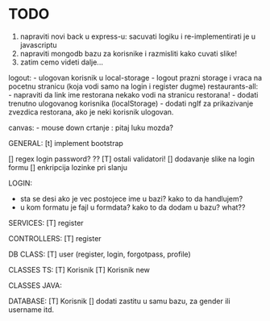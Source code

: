 # TODO

1. napraviti novi back u express-u: sacuvati logiku i re-implementirati je u javascriptu
2. napraviti mongodb bazu za korisnike i razmisliti kako cuvati slike!
3. zatim cemo videti dalje...


logout:
	- ulogovan korisnik u local-storage
	- logout prazni storage i vraca na pocetnu stranicu (koja vodi samo na login i register dugme)
restaurants-all:
	- napraviti da link ime restorana nekako vodi na stranicu restorana!
	- dodati trenutno ulogovanog korisnika (localStorage)
	- dodati ngIf za prikazivanje zvezdica restorana, ako je neki korisnik ulogovan.


canvas:
	- mouse down crtanje : pitaj luku mozda?


GENERAL:
[t] implement bootstrap

[] regex login password? ??
[T] ostali validatori! 
[] dodavanje slike na login formu
[] enkripcija lozinke pri slanju

LOGIN:
- sta se desi ako je vec postojece ime u bazi? kako to da handlujem?
- u kom formatu je fajl u formdata? kako to da dodam u bazu? what??

SERVICES:
[T] register

CONTROLLERS:
[T] register

DB CLASS:
[T] user (register, login, forgotpass, profile)

CLASSES TS:
[T] Korisnik
[T] Korisnik new

CLASSES JAVA:


DATABASE:
[T] Korisnik
[] dodati zastitu u samu bazu, za gender ili username itd.